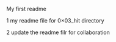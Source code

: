 My first readme

1 my readme file for 0×03_hit directory

2 update the readme filr for collaboration 
